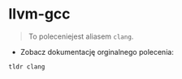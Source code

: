 # llvm-gcc

> To poleceniejest aliasem `clang`.

- Zobacz dokumentację orginalnego polecenia:

`tldr clang`
